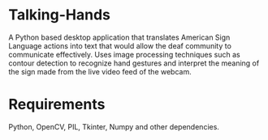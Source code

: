 # Talking-Hands
A Python based desktop application that translates American Sign Language actions into text that would allow the deaf community to communicate effectively. Uses image processing techniques such as contour detection to recognize hand gestures and interpret the meaning of the sign made from the live video feed of the webcam.

# Requirements
Python, OpenCV, PIL, Tkinter, Numpy and other dependencies.
